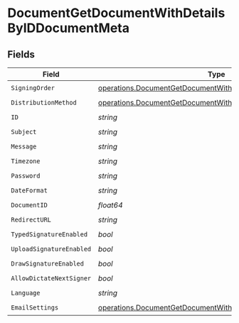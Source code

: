 # DocumentGetDocumentWithDetailsByIDDocumentMeta


## Fields

| Field                                                                                                                                              | Type                                                                                                                                               | Required                                                                                                                                           | Description                                                                                                                                        |
| -------------------------------------------------------------------------------------------------------------------------------------------------- | -------------------------------------------------------------------------------------------------------------------------------------------------- | -------------------------------------------------------------------------------------------------------------------------------------------------- | -------------------------------------------------------------------------------------------------------------------------------------------------- |
| `SigningOrder`                                                                                                                                     | [operations.DocumentGetDocumentWithDetailsByIDSigningOrder](../../models/operations/documentgetdocumentwithdetailsbyidsigningorder.md)             | :heavy_check_mark:                                                                                                                                 | N/A                                                                                                                                                |
| `DistributionMethod`                                                                                                                               | [operations.DocumentGetDocumentWithDetailsByIDDistributionMethod](../../models/operations/documentgetdocumentwithdetailsbyiddistributionmethod.md) | :heavy_check_mark:                                                                                                                                 | N/A                                                                                                                                                |
| `ID`                                                                                                                                               | *string*                                                                                                                                           | :heavy_check_mark:                                                                                                                                 | N/A                                                                                                                                                |
| `Subject`                                                                                                                                          | *string*                                                                                                                                           | :heavy_check_mark:                                                                                                                                 | N/A                                                                                                                                                |
| `Message`                                                                                                                                          | *string*                                                                                                                                           | :heavy_check_mark:                                                                                                                                 | N/A                                                                                                                                                |
| `Timezone`                                                                                                                                         | *string*                                                                                                                                           | :heavy_check_mark:                                                                                                                                 | N/A                                                                                                                                                |
| `Password`                                                                                                                                         | *string*                                                                                                                                           | :heavy_check_mark:                                                                                                                                 | N/A                                                                                                                                                |
| `DateFormat`                                                                                                                                       | *string*                                                                                                                                           | :heavy_check_mark:                                                                                                                                 | N/A                                                                                                                                                |
| `DocumentID`                                                                                                                                       | *float64*                                                                                                                                          | :heavy_check_mark:                                                                                                                                 | N/A                                                                                                                                                |
| `RedirectURL`                                                                                                                                      | *string*                                                                                                                                           | :heavy_check_mark:                                                                                                                                 | N/A                                                                                                                                                |
| `TypedSignatureEnabled`                                                                                                                            | *bool*                                                                                                                                             | :heavy_check_mark:                                                                                                                                 | N/A                                                                                                                                                |
| `UploadSignatureEnabled`                                                                                                                           | *bool*                                                                                                                                             | :heavy_check_mark:                                                                                                                                 | N/A                                                                                                                                                |
| `DrawSignatureEnabled`                                                                                                                             | *bool*                                                                                                                                             | :heavy_check_mark:                                                                                                                                 | N/A                                                                                                                                                |
| `AllowDictateNextSigner`                                                                                                                           | *bool*                                                                                                                                             | :heavy_check_mark:                                                                                                                                 | N/A                                                                                                                                                |
| `Language`                                                                                                                                         | *string*                                                                                                                                           | :heavy_check_mark:                                                                                                                                 | N/A                                                                                                                                                |
| `EmailSettings`                                                                                                                                    | [operations.DocumentGetDocumentWithDetailsByIDEmailSettings](../../models/operations/documentgetdocumentwithdetailsbyidemailsettings.md)           | :heavy_check_mark:                                                                                                                                 | N/A                                                                                                                                                |